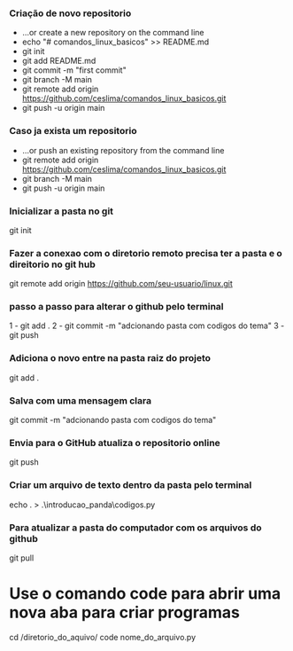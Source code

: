 ### Criação de novo repositorio
- …or create a new repository on the command line
- echo "# comandos_linux_basicos" >> README.md
- git init
- git add README.md
- git commit -m "first commit"
- git branch -M main
- git remote add origin https://github.com/ceslima/comandos_linux_basicos.git
- git push -u origin main

### Caso ja exista um repositorio
- …or push an existing repository from the command line
- git remote add origin https://github.com/ceslima/comandos_linux_basicos.git
- git branch -M main
- git push -u origin main

### Inicializar a pasta no git
git init

### Fazer a conexao com o diretorio remoto precisa ter a pasta e o direitorio no git hub
git remote add origin https://github.com/seu-usuario/linux.git

### passo a passo para alterar o github pelo terminal 
1 - git add .
2 - git commit -m "adcionando pasta com codigos do tema"
3 - git push

### Adiciona o novo entre na pasta raiz do projeto
git add .

### Salva com uma mensagem clara
git commit -m "adcionando pasta com codigos do tema"

### Envia para o GitHub atualiza o repositorio online
git push

### Criar um arquivo de texto dentro da pasta pelo terminal 
echo . > .\introducao_panda\codigos.py

### Para atualizar a pasta do computador com os arquivos do github
git pull

# Use o comando code para abrir uma nova aba para criar programas
cd /diretorio_do_aquivo/
code nome_do_arquivo.py

